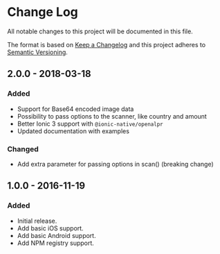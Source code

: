 # Change Log
All notable changes to this project will be documented in this file.

The format is based on [Keep a Changelog](http://keepachangelog.com/)
and this project adheres to [Semantic Versioning](http://semver.org/).

## 2.0.0 - 2018-03-18
### Added
- Support for Base64 encoded image data
- Possibility to pass options to the scanner, like country and amount
- Better Ionic 3 support with `@ionic-native/openalpr`
- Updated documentation with examples

### Changed
- Add extra parameter for passing options in scan() (breaking change)

## 1.0.0 - 2016-11-19
### Added
- Initial release.
- Add basic iOS support.
- Add basic Android support.
- Add NPM registry support.
